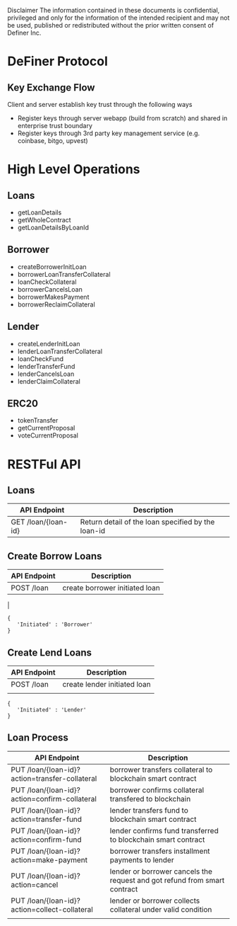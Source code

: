 
Disclaimer
The information contained in these documents is confidential, privileged and only for the
information of the intended recipient and may not be used, published or redistributed without
the prior written consent of Definer Inc.

# DeFiner Protocol

## Key Exchange Flow
Client and server establish key trust through the following ways
* Register keys through server webapp (build from scratch) and shared in enterprise trust boundary
* Register keys through 3rd party key management service (e.g. coinbase, bitgo, upvest)

# High Level Operations
## Loans
* getLoanDetails
* getWholeContract
* getLoanDetailsByLoanId

## Borrower
* createBorrowerInitLoan
* borrowerLoanTransferCollateral
* loanCheckCollateral
* borrowerCancelsLoan
* borrowerMakesPayment
* borrowerReclaimCollateral

## Lender
* createLenderInitLoan
* lenderLoanTransferCollateral
* loanCheckFund
* lenderTransferFund
* lenderCancelsLoan
* lenderClaimCollateral

## ERC20
* tokenTransfer
* getCurrentProposal
* voteCurrentProposal

# RESTFul API
## Loans
| API Endpoint        | Description                                        |
|---------------------|----------------------------------------------------|
| GET /loan/{loan-id} | Return detail of the loan specified by the loan-id |

## Create Borrow Loans
| API Endpoint        | Description                                        |
|---------------------|----------------------------------------------------|
| POST /loan          | create borrower initiated loan                     |
|
~~~
{
   'Initiated' : 'Borrower'
}
~~~

## Create Lend Loans
| API Endpoint        | Description                                        |
|---------------------|----------------------------------------------------|
| POST /loan          | create lender initiated loan                       |
|                     |                                                    |
~~~
{
   'Initiated' : 'Lender'
}
~~~

## Loan Process
| API Endpoint        | Description                                        |
|---------------------|----------------------------------------------------|
| PUT /loan/{loan-id}?action=transfer-collateral   | borrower transfers collateral to blockchain smart contract   |
| PUT /loan/{loan-id}?action=confirm-collateral    | borrower confirms collateral transfered to blockchain        |
| PUT /loan/{loan-id}?action=transfer-fund         | lender transfers fund to blockchain smart contract           |
| PUT /loan/{loan-id}?action=confirm-fund          | lender confirms fund transferred to blockchain smart contract|
| PUT /loan/{loan-id}?action=make-payment          | borrower transfers installment payments to lender            |
| PUT /loan/{loan-id}?action=cancel                | lender or borrower cancels the request and got refund from smart contract|
| PUT /loan/{loan-id}?action=collect-collateral    | lender or borrower collects collateral under valid condition|
|                     |                                                    |
